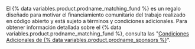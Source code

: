El {% data variables.product.prodname_matching_fund %} es un regalo diseñado para motivar el financiamiento comunitario del trabajo realizado en código abierto y está sujeto a términos y condiciones adicionales. Para obtener información detallada sobre el {% data variables.product.prodname_matching_fund %}, consulta las "[Condiciones Adicionales de {% data variables.product.prodname_sponsors %}](/github/site-policy/github-sponsors-additional-terms)".

